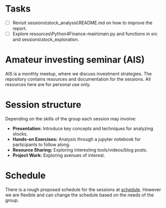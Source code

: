 # Tasks

- [ ] Revisit sessions\stock_analysis\README.md on how to improve the report.
- [ ] Explore resources\Python4Finance-main\main.py and functions in src and sessions\stock_exploration.

# Amateur investing seminar (AIS)

AIS is a monthly meetup, where we discuss investment strategies.
The repository contains resources and documentation for the sessions.
All resources here are for personal use only.

# Session structure

Depending on the skills of the group each session may involve:

- **Presentation:** Introduce key concepts and techniques for analyzing stocks.
- **Hands-on Exercises:** Analysis through a jupyter notebook for participants to follow along.
- **Resource Sharing:** Exploring interesting tools/videos/blog posts.
- **Project Work:** Exploring avenues of interest.

# Schedule

There is a rough proposed schedule for the sessions at [schedule](docs\schedule.md).
However we are flexible and can change the schedule based on the needs of the group.


